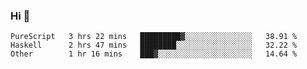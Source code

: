 ### Hi 👋

<!--START_SECTION:waka-->

```text
PureScript   3 hrs 22 mins   █████████▓░░░░░░░░░░░░░░░   38.91 %
Haskell      2 hrs 47 mins   ████████░░░░░░░░░░░░░░░░░   32.22 %
Other        1 hr 16 mins    ███▓░░░░░░░░░░░░░░░░░░░░░   14.64 %
```

<!--END_SECTION:waka-->
